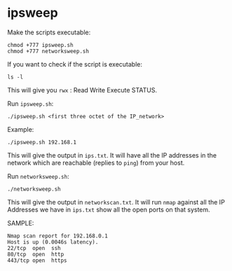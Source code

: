 # ipsweep

Make the scripts executable:

```
chmod +777 ipsweep.sh
chmod +777 networksweep.sh
```

If you want to check if the script is executable:
```
ls -l
```
This will give you `rwx` : Read Write Execute STATUS.

Run `ipsweep.sh`:
```
./ipsweep.sh <first three octet of the IP_network>
```
Example:
```
./ipsweep.sh 192.168.1
```
This will give the output in `ips.txt`. It will have all the IP addresses in the network which are reachable (replies to `ping`) from your host.

Run `networksweep.sh`:
```
./networksweep.sh
```
This will give the output in `networkscan.txt`. It will run `nmap` against all the IP Addresses we have in `ips.txt` show all the open ports on that system.

SAMPLE:
```
Nmap scan report for 192.168.0.1
Host is up (0.0046s latency).
22/tcp  open  ssh
80/tcp  open  http
443/tcp open  https
```
